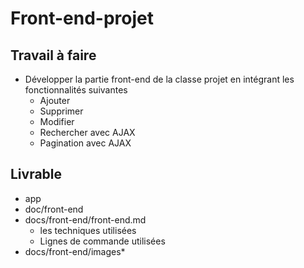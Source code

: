 # Front-end-projet

## Travail à faire

- Développer la partie front-end de la classe projet en intégrant les fonctionnalités suivantes
  - Ajouter
  - Supprimer
  - Modifier
  - Rechercher avec AJAX
  - Pagination avec AJAX

## Livrable

- app
- doc/front-end
- docs/front-end/front-end.md
  - les techniques utilisées
  - Lignes de commande utilisées
- docs/front-end/images*
